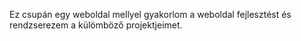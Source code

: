 Ez csupán egy weboldal mellyel gyakorlom a weboldal fejlesztést és rendzserezem a külömböző projektjeimet.

